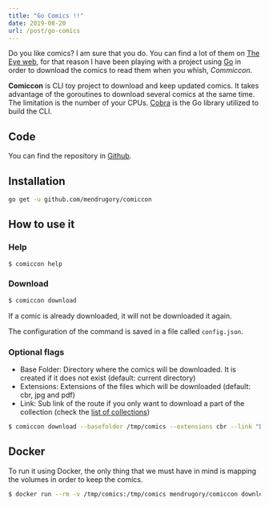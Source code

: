 ```yaml
---
title: "Go Comics !!"
date: 2019-08-20
url: /post/go-comics
---
```


Do you like comics? I am sure that you do. You can find a lot of them on [The Eye web](https://the-eye.eu/public/Comics/), for that reason I have been playing with a project using [Go](https://golang.org/) in order to download the comics to read them when you whish, *Commiccon*.

**Comiccon** is CLI toy project to download and keep updated comics. It takes advantage of the goroutines to download several comics at the same time. The limitation is the number of your CPUs. [Cobra](https://github.com/spf13/cobra) is the Go library utilized to build the CLI.


## Code

You can find the repository in [Github](https://github.com/mendrugory/comiccon).

## Installation

```bash
go get -u github.com/mendrugory/comiccon
```

## How to use it

### Help
```
$ comiccon help
```

### Download
```bash
$ comiccon download
```

If a comic is already downloaded, it will not be downloaded it again.

The configuration of the command is saved in a file called `config.json`.

### Optional flags

* Base Folder: Directory where the comics will be downloaded. It is created if it does not exist (default: current directory)
* Extensions: Extensions of the files which will be downloaded (default: cbr, jpg and pdf)
* Link: Sub link of the route if you only want to download a part of the collection (check the [list of collections](https://the-eye.eu/public/Comics/))

```bash
$ comiccon download --basefolder /tmp/comics --extensions cbr --link "DC Chronology"
```

## Docker

To run it using Docker, the only thing that we must have in mind is mapping the volumes in order to keep the comics.

```bash
$ docker run --rm -v /tmp/comics:/tmp/comics mendrugory/comiccon download --basefolder /tmp/comics --extensions cbr --link "DC Chronology"
```
